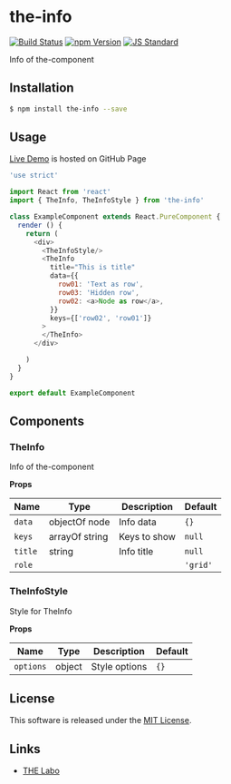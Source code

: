 the-info
==========

<!---
This file is generated by the-tmpl. Do not update manually.
--->

<!-- Badge Start -->
<a name="badges"></a>

[![Build Status][bd_travis_shield_url]][bd_travis_url]
[![npm Version][bd_npm_shield_url]][bd_npm_url]
[![JS Standard][bd_standard_shield_url]][bd_standard_url]

[bd_repo_url]: https://github.com/the-labo/the-info
[bd_travis_url]: http://travis-ci.org/the-labo/the-info
[bd_travis_shield_url]: http://img.shields.io/travis/the-labo/the-info.svg?style=flat
[bd_travis_com_url]: http://travis-ci.com/the-labo/the-info
[bd_travis_com_shield_url]: https://api.travis-ci.com/the-labo/the-info.svg?token=
[bd_license_url]: https://github.com/the-labo/the-info/blob/master/LICENSE
[bd_npm_url]: http://www.npmjs.org/package/the-info
[bd_npm_shield_url]: http://img.shields.io/npm/v/the-info.svg?style=flat
[bd_standard_url]: http://standardjs.com/
[bd_standard_shield_url]: https://img.shields.io/badge/code%20style-standard-brightgreen.svg

<!-- Badge End -->


<!-- Description Start -->
<a name="description"></a>

Info of the-component

<!-- Description End -->


<!-- Overview Start -->
<a name="overview"></a>



<!-- Overview End -->


<!-- Sections Start -->
<a name="sections"></a>

<!-- Section from "doc/guides/01.Installation.md.hbs" Start -->

<a name="section-doc-guides-01-installation-md"></a>

Installation
-----

```bash
$ npm install the-info --save
```


<!-- Section from "doc/guides/01.Installation.md.hbs" End -->

<!-- Section from "doc/guides/02.Usage.md.hbs" Start -->

<a name="section-doc-guides-02-usage-md"></a>

Usage
---------

[Live Demo](https://the-labo.github.io/the-info/doc/demo/index.html#/) is hosted on GitHub Page

```javascript
'use strict'

import React from 'react'
import { TheInfo, TheInfoStyle } from 'the-info'

class ExampleComponent extends React.PureComponent {
  render () {
    return (
      <div>
        <TheInfoStyle/>
        <TheInfo
          title="This is title"
          data={{
            row01: 'Text as row',
            row03: 'Hidden row',
            row02: <a>Node as row</a>,
          }}
          keys={['row02', 'row01']}
        >
        </TheInfo>
      </div>

    )
  }
}

export default ExampleComponent

```


<!-- Section from "doc/guides/02.Usage.md.hbs" End -->

<!-- Section from "doc/guides/03.Components.md.hbs" Start -->

<a name="section-doc-guides-03-components-md"></a>

Components
-----------

### TheInfo

Info of the-component

**Props**

| Name | Type | Description | Default |
| --- | --- | ---- | ---- |
| `data` | objectOf node | Info data | `{}` |
| `keys` | arrayOf string | Keys to show | `null` |
| `title` | string  | Info title | `null` |
| `role` |   |  | `'grid'` |

### TheInfoStyle

Style for TheInfo

**Props**

| Name | Type | Description | Default |
| --- | --- | ---- | ---- |
| `options` | object  | Style options | `{}` |



<!-- Section from "doc/guides/03.Components.md.hbs" End -->


<!-- Sections Start -->


<!-- LICENSE Start -->
<a name="license"></a>

License
-------
This software is released under the [MIT License](https://github.com/the-labo/the-info/blob/master/LICENSE).

<!-- LICENSE End -->


<!-- Links Start -->
<a name="links"></a>

Links
------

+ [THE Labo][t_h_e_labo_url]

[t_h_e_labo_url]: https://github.com/the-labo

<!-- Links End -->
